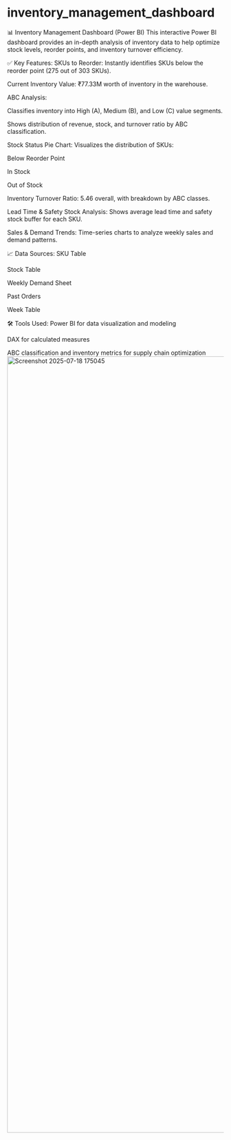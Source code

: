 # inventory_management_dashboard
📊 Inventory Management Dashboard (Power BI)
This interactive Power BI dashboard provides an in-depth analysis of inventory data to help optimize stock levels, reorder points, and inventory turnover efficiency.

✅ Key Features:
SKUs to Reorder: Instantly identifies SKUs below the reorder point (275 out of 303 SKUs).

Current Inventory Value: ₹77.33M worth of inventory in the warehouse.

ABC Analysis:

Classifies inventory into High (A), Medium (B), and Low (C) value segments.

Shows distribution of revenue, stock, and turnover ratio by ABC classification.

Stock Status Pie Chart: Visualizes the distribution of SKUs:

Below Reorder Point

In Stock

Out of Stock

Inventory Turnover Ratio: 5.46 overall, with breakdown by ABC classes.

Lead Time & Safety Stock Analysis: Shows average lead time and safety stock buffer for each SKU.

Sales & Demand Trends: Time-series charts to analyze weekly sales and demand patterns.

📈 Data Sources:
SKU Table

Stock Table

Weekly Demand Sheet

Past Orders

Week Table

🛠 Tools Used:
Power BI for data visualization and modeling

DAX for calculated measures

ABC classification and inventory metrics for supply chain optimization
<img width="2880" height="1800" alt="Screenshot 2025-07-18 175045" src="https://github.com/user-attachments/assets/cdfe624d-ad19-4f14-91ed-2303263875f7" />
